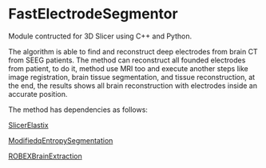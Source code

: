 # FastElectrodeSegmentor

Module contructed for 3D Slicer using C++ and Python.

The algorithm is able to find and reconstruct deep electrodes from brain CT from SEEG patients. The method can reconstruct all founded electrodes from patient, to do it, method use MRI too and execute another steps like image registration, brain tissue segmentation, and tissue reconstruction, at the end, the results shows all brain reconstruction with electrodes inside an accurate position.

The method has dependencies as follows:

[SlicerElastix](https://github.com/lassoan/SlicerElastix)

[ModifiedqEntropySegmentation](https://github.com/MarcosSoares10/ModifiedqEntropySegmentation)

[ROBEXBrainExtraction](https://github.com/MarcosSoares10/ROBEXBrainExtraction)
